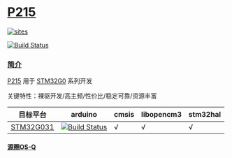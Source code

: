 ﻿# [P215](https://github.com/OS-Q/P215)

[![sites](http://182.61.61.133/link/resources/OSQ.png)](http://www.OS-Q.com)

[![Build Status](https://github.com/OS-Q/P215/workflows/CI/badge.svg)](https://github.com/OS-Q/P215/actions/workflows/CI.yml)

### [简介](https://github.com/OS-Q/P215/wiki)

[P215](https://github.com/OS-Q/P215) 用于 [STM32G0](https://www.st.com/zh/microcontrollers-microprocessors/stm32g0-series.html) 系列开发

关键特性：裸驱开发/高主频/性价比/稳定可靠/资源丰富

| 目标平台 | arduino | cmsis | libopencm3 | stm32hal |
| ------- | ------- | ------ | --------- | --------- |
| [STM32G031](https://docs.soc.xin/STM32G030) | [![Build Status](https://github.com/OS-Q/P215/workflows/arduino/badge.svg)](https://github.com/OS-Q/P215/actions/workflows/arduino.yml) | √ | √ | √ |

#### [源圈OS-Q](http://www.OS-Q.com)
